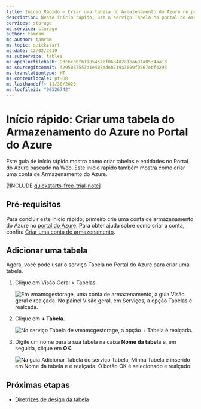 ```yaml
---
title: Início Rápido – Criar uma tabela do Armazenamento do Azure no portal do Azure
description: Neste início rápido, use o serviço Tabela no portal do Azure para criar uma tabela de Armazenamento do Azure. Veja também como você pode criar uma conta de armazenamento do Azure.
services: storage
ms.service: storage
author: tamram
ms.author: tamram
ms.topic: quickstart
ms.date: 12/02/2019
ms.subservice: tables
ms.openlocfilehash: 93c6cb0f61185457ef0684d2a1ba691a0534aa13
ms.sourcegitcommit: 4295037553d1e407edeb719a3699f0567ebf4293
ms.translationtype: HT
ms.contentlocale: pt-BR
ms.lasthandoff: 11/30/2020
ms.locfileid: "96326742"
---
```

# <a name="quickstart-create-an-azure-storage-table-in-the-azure-portal"></a>Início rápido: Criar uma tabela do Armazenamento do Azure no Portal do Azure 

Este guia de início rápido mostra como criar tabelas e entidades no Portal do Azure baseado na Web. Este início rápido também mostra como criar uma conta de Armazenamento do Azure.

[!INCLUDE [quickstarts-free-trial-note](../../../includes/quickstarts-free-trial-note.md)]

## <a name="prerequisites"></a>Pré-requisitos

Para concluir este início rápido, primeiro crie uma conta de armazenamento do Azure no [portal do Azure](https://portal.azure.com/#create/Microsoft.StorageAccount-ARM). Para obter ajuda sobre como criar a conta, confira [Criar uma conta de armazenamento](../common/storage-account-create.md).

## <a name="add-a-table"></a>Adicionar uma tabela

Agora, você pode usar o serviço Tabela no Portal do Azure para criar uma tabela.

1. Clique em Visão Geral > Tabelas.

   ![Em vmamcgestorage, uma conta de armazenamento, a guia Visão geral é realçada. No painel Visão geral, em Serviços, a opção Tabelas é realçada.](media/table-storage-quickstart-portal/table-storage-quickstart-01.png)

2. Clique em **+ Tabela**.

   ![No serviço Tabela de vmamcgestorage, a opção + Tabela é realçada.](media/table-storage-quickstart-portal/table-storage-quickstart-02.png)

3. Digite um nome para a sua tabela na caixa **Nome da tabela** e, em seguida, clique em **OK**. 

   ![Na guia Adicionar Tabela do serviço Tabela, Minha Tabela é inserido em Nome da tabela e é realçada. O botão OK é selecionado e realçado.](media/table-storage-quickstart-portal/table-storage-quickstart-03.png)

## <a name="next-steps"></a>Próximas etapas

- [Diretrizes de design da tabela](table-storage-design-guidelines.md)
